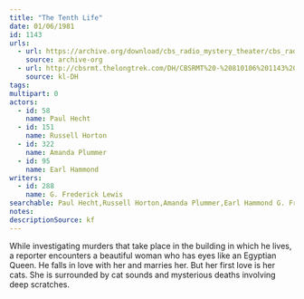 ```yaml
---
title: "The Tenth Life"
date: 01/06/1981
id: 1143
urls: 
  - url: https://archive.org/download/cbs_radio_mystery_theater/cbs_radio_mystery_theater-1101-1150.zip/cbs_radio_mystery_theater-1101-1150%2Fcbsrmt_1143_the_tenth_life.mp3
    source: archive-org
  - url: http://cbsrmt.thelongtrek.com/DH/CBSRMT%20-%20810106%201143%20The%20Tenth%20Life_dh.mp3
    source: kl-DH
tags: 
multipart: 0
actors:  
  - id: 58
    name: Paul Hecht  
  - id: 151
    name: Russell Horton  
  - id: 322
    name: Amanda Plummer  
  - id: 95
    name: Earl Hammond
writers:  
  - id: 288
    name: G. Frederick Lewis
searchable: Paul Hecht,Russell Horton,Amanda Plummer,Earl Hammond G. Frederick Lewis
notes: 
descriptionSource: kf
---
```

While investigating murders that take place in the building in which he lives, a reporter encounters a beautiful woman who has eyes like an Egyptian Queen. He falls in love with her and marries her. But her first love is her cats. She is surrounded by cat sounds and mysterious deaths involving deep scratches.